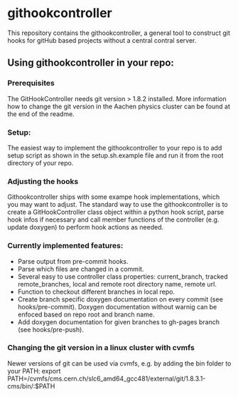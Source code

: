 # githookcontroller
This repository contains the githookcontroller, a general tool to construct git hooks for
gitHub based projects without a central contral server.

## Using githookcontroller in your repo:
### Prerequisites
The GitHookController needs git version > 1.8.2 installed. More information how to change the git version in the Aachen physics cluster can be found at the end of the readme.
### Setup:
The easiest way to implement the githookcontroller to your repo is to add setup script as shown in the setup.sh.example file and run it from the root directory of your repo.
### Adjusting the hooks
Githookcontroller ships with some exampe hook implementations, which you may want to adjust. The standard way to use the githookcontroller is to create a GitHookController class object within a python hook script, parse hook infos if necessary and call member functions of the controller (e.g. update doxygen) to perform hook actions as needed.

### Currently implemented features:
+ Parse output from pre-commit hooks.
+ Parse which files are changed in a commit.
+ Several easy to use controller class properties: current_branch, tracked remote_branches, local and remote root directory name, remote url.
+ Function to checkout different branches in local repo.
+ Create branch specific doxygen documentation on every commit (see hooks/pre-commit).
  Doxygen documentation without warnig can be enfoced based on repo root and branch name.
+ Add doxygen documentation for given branches to gh-pages branch (see hooks/pre-push).

### Changing the git version in a linux cluster with cvmfs
Newer versions of git can be used via cvmfs, e.g. by adding the bin folder to your PATH:
export PATH=/cvmfs/cms.cern.ch/slc6_amd64_gcc481/external/git/1.8.3.1-cms/bin/:$PATH
